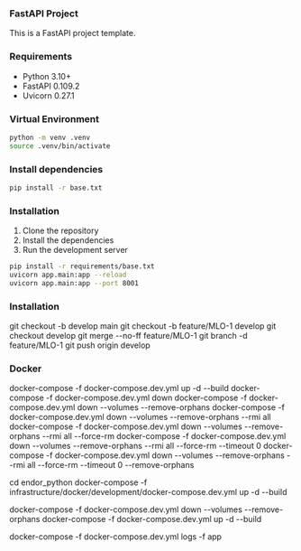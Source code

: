 ### FastAPI Project

This is a FastAPI project template. 

### Requirements

- Python 3.10+
- FastAPI 0.109.2
- Uvicorn 0.27.1


### Virtual Environment

```bash
python -m venv .venv
source .venv/bin/activate
```

### Install dependencies

```bash
pip install -r base.txt
```

### Installation

1. Clone the repository
2. Install the dependencies
3. Run the development server

```bash
pip install -r requirements/base.txt
uvicorn app.main:app --reload
uvicorn app.main:app --port 8001
```

### Installation

git checkout -b develop main
git checkout -b feature/MLO-1 develop
git checkout develop
git merge --no-ff feature/MLO-1
git branch -d feature/MLO-1
git push origin develop

### Docker
docker-compose -f docker-compose.dev.yml up -d --build
docker-compose -f docker-compose.dev.yml down
docker-compose -f docker-compose.dev.yml down --volumes --remove-orphans
docker-compose -f docker-compose.dev.yml down --volumes --remove-orphans --rmi all
docker-compose -f docker-compose.dev.yml down --volumes --remove-orphans --rmi all --force-rm
docker-compose -f docker-compose.dev.yml down --volumes --remove-orphans --rmi all --force-rm --timeout 0
docker-compose -f docker-compose.dev.yml down --volumes --remove-orphans --rmi all --force-rm --timeout 0 --remove-orphans

cd endor_python
docker-compose -f infrastructure/docker/development/docker-compose.dev.yml up -d --build

docker-compose -f docker-compose.dev.yml down --volumes --remove-orphans
docker-compose -f docker-compose.dev.yml up -d --build

docker-compose -f docker-compose.dev.yml logs -f app